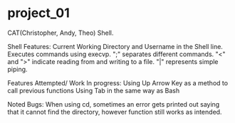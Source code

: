 # project_01
CAT(Christopher, Andy, Theo) Shell.

Shell Features:
  Current Working Directory and Username in the Shell line.
  Executes commands using execvp.
  ";" separates different commands.
  "<" and ">" indicate reading from and writing to a file.
  "|" represents simple piping.

Features Attempted/ Work In progress: 
  Using Up Arrow Key as a method to call previous functions
  Using Tab in the same way as Bash

Noted Bugs:
 When using cd, sometimes an error gets printed out saying that it cannot find the directory, however function still works as intended.

